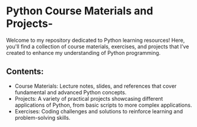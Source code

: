 # Python Course Materials and Projects-
Welcome to my repository dedicated to Python learning resources! Here, you'll find a collection of course materials, exercises, and projects that I’ve created to enhance my understanding of Python programming.
## Contents:
- Course Materials: Lecture notes, slides, and references that cover fundamental and advanced Python concepts.
-  Projects: A variety of practical projects showcasing different applications of Python, from basic scripts to more complex applications.
-  Exercises: Coding challenges and solutions to reinforce learning and problem-solving skills.
